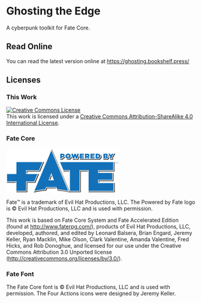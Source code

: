 # Ghosting the Edge

A cyberpunk toolkit for Fate Core. 

## Read Online

You can read the latest version online at https://ghosting.bookshelf.press/

## Licenses

### This Work 

<a rel="license" href="http://creativecommons.org/licenses/by-sa/4.0/"><img alt="Creative Commons License" style="border-width:0" src="https://i.creativecommons.org/l/by-sa/4.0/88x31.png" /></a><br />This work is licensed under a <a rel="license" href="http://creativecommons.org/licenses/by-sa/4.0/">Creative Commons Attribution-ShareAlike 4.0 International License</a>.

### Fate Core

![Powered by Fate Logo](assets/Powered-by-Fate-Final-Light-BG-300x117.png)

Fate™ is a trademark of Evil Hat Productions, LLC. The Powered by Fate logo is © Evil Hat Productions, LLC and is used with permission.

This work is based on Fate Core System and Fate Accelerated Edition (found at http://www.faterpg.com/), products of Evil Hat Productions, LLC, developed, authored, and edited by Leonard Balsera, Brian Engard, Jeremy Keller, Ryan Macklin, Mike Olson, Clark Valentine, Amanda Valentine, Fred Hicks, and Rob Donoghue, and licensed for our use under the Creative Commons Attribution 3.0 Unported license (http://creativecommons.org/licenses/by/3.0/).

### Fate Font

The Fate Core font is © Evil Hat Productions, LLC and is used with permission. The Four Actions icons were designed by Jeremy Keller.


